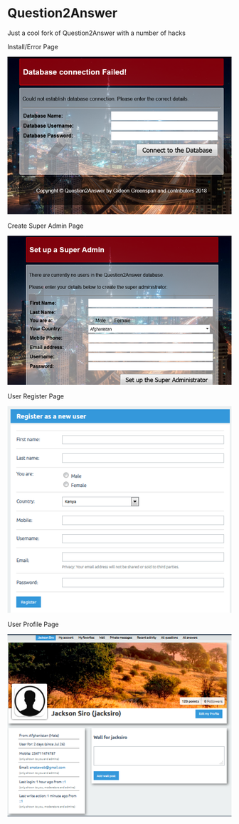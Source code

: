 # Question2Answer
Just a cool fork of Question2Answer with a number of hacks

Install/Error Page

<img src="qa-media/qa-install.PNG"/>

Create Super Admin Page

<img src="qa-media/qa-super.PNG"/>

User Register Page

<img src="qa-media/qa-register.PNG"/>

User Profile Page

<img src="qa-media/qa-profile.PNG"/>
